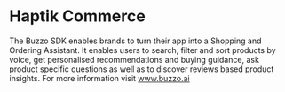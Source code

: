 # Haptik Commerce

The Buzzo SDK enables brands to turn their app into a Shopping and Ordering Assistant. It enables users to search, filter and sort products by voice, get personalised recommendations and buying guidance,  ask product specific questions as well as to discover reviews based product insights.
For more information visit www.buzzo.ai